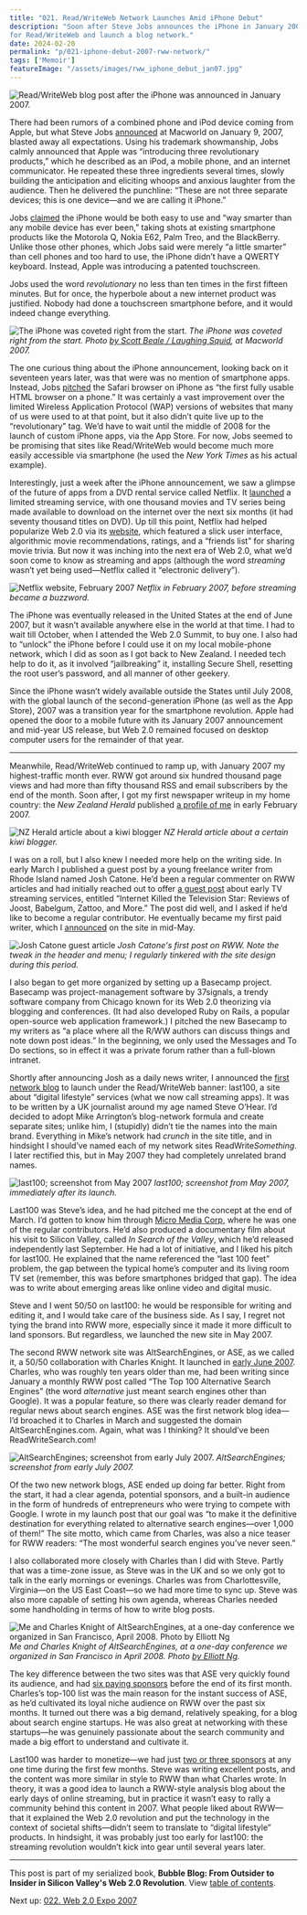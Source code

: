 ```yaml
---
title: "021. Read/WriteWeb Network Launches Amid iPhone Debut"
description: "Soon after Steve Jobs announces the iPhone in January 2007, I hire my first paid writer 
for Read/WriteWeb and launch a blog network."
date: 2024-02-20
permalink: "p/021-iphone-debut-2007-rww-network/"
tags: ['Memoir']
featureImage: "/assets/images/rww_iphone_debut_jan07.jpg"
---
```


![Read/WriteWeb blog post after the iPhone was announced in January 2007.](/assets/images/rww_iphone_debut_jan07.jpg "Read/WriteWeb blog post after the iPhone was announced in January 2007.")

There had been rumors of a combined phone and iPod device coming from Apple, but what Steve Jobs [announced](https://www.youtube.com/watch?v=wGoM_wVrwng) at Macworld on January 9, 2007, blasted away all expectations. Using his trademark showmanship, Jobs calmly announced that Apple was “introducing three revolutionary products,” which he described as an iPod, a mobile phone, and an internet communicator. He repeated these three ingredients several times, slowly building the anticipation and eliciting whoops and anxious laughter from the audience. Then he delivered the punchline: “These are not three separate devices; this is one device—and we are calling it iPhone.”

Jobs [claimed](https://singjupost.com/wp-content/uploads/2014/07/Steve-Jobs-iPhone-2007-Presentation-Full-Transcript.pdf) the iPhone would be both easy to use and “way smarter than any mobile device has ever been,” taking shots at existing smartphone products like the Motorola Q, Nokia E62, Palm Treo, and the BlackBerry. Unlike those other phones, which Jobs said were merely “a little smarter” than cell phones and too hard to use, the iPhone didn’t have a QWERTY keyboard. Instead, Apple was introducing a patented touchscreen.

Jobs used the word *revolutionary* no less than ten times in the first fifteen minutes. But for once, the hyperbole about a new internet product was justified. Nobody had done a touchscreen smartphone before, and it would indeed change everything.

![The iPhone was coveted right from the start.](/assets/images/353229780_fe7be7cb3d_o.jpg)
*The iPhone was coveted right from the start. Photo [by Scott Beale / Laughing Squid](https://laughingsquid.com/macworld-2007-photos/), at Macworld 2007.*

The one curious thing about the iPhone announcement, looking back on it seventeen years later, was that were was no mention of smartphone apps. Instead, Jobs [pitched](https://thenextweb.com/news/genius-annotated-with-genius) the Safari browser on iPhone as “the first fully usable HTML browser on a phone.” It was certainly a vast improvement over the limited Wireless Application Protocol (WAP) versions of websites that many of us were used to at that point, but it also didn’t quite live up to the “revolutionary” tag. We’d have to wait until the middle of 2008 for the launch of custom iPhone apps, via the App Store. For now, Jobs seemed to be promising that sites like Read/WriteWeb would become much more easily accessible via smartphone (he used the *New York Times* as his actual example).

Interestingly, just a week after the iPhone announcement, we saw a glimpse of the future of apps from a DVD rental service called Netflix. It [launched](https://web.archive.org/web/20071018042331/http://www.netflix.com/MediaCenter?id=5384) a limited streaming service, with one thousand movies and TV series being made available to download on the internet over the next six months (it had seventy thousand titles on DVD). Up till this point, Netflix had helped popularize Web 2.0 via its [website](https://web.archive.org/web/20070211020657/http://www.netflix.com/MediaCenter?id=5379&hnjr=8), which featured a slick user interface, algorithmic movie recommendations, ratings, and a “friends list” for sharing movie trivia. But now it was inching into the next era of Web 2.0, what we’d soon come to know as streaming and apps (although the word *streaming* wasn’t yet being used—Netflix called it “electronic delivery”).

![Netflix website, February 2007](/assets/images/netflix_feb07.jpg)
*Netflix in February 2007, before streaming became a buzzword.*

The iPhone was eventually released in the United States at the end of June 2007, but it wasn’t available anywhere else in the world at that time. I had to wait till October, when I attended the Web 2.0 Summit, to buy one. I also had to “unlock” the iPhone before I could use it on my local mobile-phone network, which I did as soon as I got back to New Zealand. I needed tech help to do it, as it involved “jailbreaking” it, installing Secure Shell, resetting the root user’s password, and all manner of other geekery.

Since the iPhone wasn’t widely available outside the States until July 2008, with the global launch of the second-generation iPhone (as well as the App Store), 2007 was a transition year for the smartphone revolution. Apple had opened the door to a mobile future with its January 2007 announcement and mid-year US release, but Web 2.0 remained focused on desktop computer users for the remainder of that year. 

***

Meanwhile, Read/WriteWeb continued to ramp up, with January 2007 my highest-traffic month ever. RWW got around six hundred thousand page views and had more than fifty thousand RSS and email subscribers by the end of the month. Soon after, I got my first newspaper writeup in my home country: the *New Zealand Herald* published [a profile of me](https://web.archive.org/web/20111020011254/http://www.nzherald.co.nz/business/news/article.cfm?c_id=3&objectid=10424632) in early February 2007.

![NZ Herald article about a kiwi blogger](/assets/images/nzherald_feb07.png)
*NZ Herald article about a certain kiwi blogger.*

I was on a roll, but I also knew I needed more help on the writing side. In early March I published a guest post by a young freelance writer from Rhode Island named Josh Catone. He’d been a regular commenter on RWW articles and had initially reached out to offer [a guest post](https://web.archive.org/web/20070309142719/http://www.readwriteweb.com/archives/internet_killed_the_television_star_joost_babelgum_zattoo.php) about early TV streaming services, entitled “Internet Killed the Television Star: Reviews of Joost, Babelgum, Zattoo, and More.” The post did well, and I asked if he’d like to become a regular contributor. He eventually became my first paid writer, which I [announced](https://web.archive.org/web/20091129012357/http://www.readwriteweb.com/archives/weekly_wrapup_14-18may07.php) on the site in mid-May.

![Josh Catone guest article](/assets/images/rww_joshcatone_mar07.jpg)
*Josh Catone's first post on RWW. Note the tweak in the header and menu; I regularly tinkered with the site design during this period.*

I also began to get more organized by setting up a Basecamp project. Basecamp was project-management software by 37signals, a trendy software company from Chicago known for its Web 2.0 theorizing via blogging and conferences. (It had also developed Ruby on Rails, a popular open-source web application framework.) I pitched the new Basecamp to my writers as “a place where all the R/WW authors can discuss things and note down post ideas.” In the beginning, we only used the Messages and To Do sections, so in effect it was a private forum rather than a full-blown intranet.

Shortly after announcing Josh as a daily news writer, I announced the [first network blog](https://web.archive.org/web/20070523113053/http://www.readwriteweb.com/archives/readwriteweb_blog_network_launches_with_last100.php) to launch under the Read/WriteWeb banner: last100, a site about “digital lifestyle” services (what we now call streaming apps). It was to be written by a UK journalist around my age named Steve O’Hear. I’d decided to adopt Mike Arrington’s blog-network formula and create separate sites; unlike him, I (stupidly) didn’t tie the names into the main brand. Everything in Mike’s network had *crunch* in the site title, and in hindsight I should’ve named each of my network sites ReadWrite*Something*. I later rectified this, but in May 2007 they had completely unrelated brand names.

![last100; screenshot from May 2007](/assets/images/last100_may07.png)
*last100; screenshot from May 2007, immediately after its launch.*

Last100 was Steve’s idea, and he had pitched me the concept at the end of March. I’d gotten to know him through [Micro Media Corp](/p/017-gnomedex-2006-corporate-blogging), where he was one of the regular contributors. He’d also produced a documentary film about his visit to Silicon Valley, called *In Search of the Valley*, which he’d released independently last September. He had a lot of initiative, and I liked his pitch for last100. He explained that the name referenced the “last 100 feet” problem, the gap between the typical home’s computer and its living room TV set (remember, this was before smartphones bridged that gap). The idea was to write about emerging areas like online video and digital music.

Steve and I went 50/50 on last100: he would be responsible for writing and editing it, and I would take care of the business side. As I say, I regret not tying the brand into RWW more, especially since it made it more difficult to land sponsors. But regardless, we launched the new site in May 2007.

The second RWW network site was AltSearchEngines, or ASE, as we called it, a 50/50 collaboration with Charles Knight. It launched in [early June 2007](https://web.archive.org/web/20101021051834/http://www.readwriteweb.com/archives/altsearchengines_launch.php). Charles, who was roughly ten years older than me, had been writing since January a monthly RWW post called “The Top 100 Alternative Search Engines” (the word *alternative* just meant search engines other than Google). It was a popular feature, so there was clearly reader demand for regular news about search engines. ASE was the first network blog idea—I’d broached it to Charles in March and suggested the domain AltSearchEngines&#46;com. Again, what was I thinking? It should’ve been ReadWriteSearch&#46;com!

![AltSearchEngines; screenshot from early July 2007.](/assets/images/ase_july07.png)
*AltSearchEngines; screenshot from early July 2007.*

Of the two new network blogs, ASE ended up doing far better. Right from the start, it had a clear agenda, potential sponsors, and a built-in audience in the form of hundreds of entrepreneurs who were trying to compete with Google. I wrote in my launch post that our goal was “to make it the definitive destination for everything related to alternative search engines—over 1,000 of them!” The site motto, which came from Charles, was also a nice teaser for RWW readers: “The most wonderful search engines you’ve never seen.”

I also collaborated more closely with Charles than I did with Steve. Partly that was a time-zone issue, as Steve was in the UK and so we only got to talk in the early mornings or evenings. Charles was from Charlottesville, Virginia—on the US East Coast—so we had more time to sync up. Steve was also more capable of setting his own agenda, whereas Charles needed some handholding in terms of how to write blog posts.

![Me and Charles Knight of AltSearchEngines, at a one-day conference we organized in San Francisco, April 2008. Photo by Elliott Ng](/assets/images/2435835351_1228047dea_o.jpg)
*Me and Charles Knight of AltSearchEngines, at a one-day conference we organized in San Francisco in April 2008. Photo [by Elliott Ng](https://www.flickr.com/photos/elliottng/2435835351/).*

The key difference between the two sites was that ASE very quickly found its audience, and had [six paying sponsors](https://web.archive.org/web/20070629194350/http://altsearchengines.com/) before the end of its first month. Charles’s top-100 list was the main reason for the instant success of ASE, as he’d cultivated its loyal niche audience on RWW over the past six months. It turned out there was a big demand, relatively speaking, for a blog about search engine startups. He was also great at networking with these startups—he was genuinely passionate about the search community and made a big effort to understand and cultivate it.

Last100 was harder to monetize—we had just [two or three sponsors](https://web.archive.org/web/20070703144700/http://www.last100.com/) at any one time during the first few months. Steve was writing excellent posts, and the content was more similar in style to RWW than what Charles wrote. In theory, it was a good idea to launch a RWW-style analysis blog about the early days of online streaming, but in practice it wasn’t easy to rally a community behind this content in 2007. What people liked about RWW—that it explained the Web 2.0 revolution and put the technology in the context of societal shifts—didn’t seem to translate to “digital lifestyle” products. In hindsight, it was probably just too early for last100: the streaming revolution wouldn’t kick into gear until several years later.

* * *

This post is part of my serialized book, **Bubble Blog: From Outsider to Insider in Silicon Valley's Web 2.0 Revolution**. View [table of contents](/p/roadmap-bubbleblog/).

Next up: [022. Web 2.0 Expo 2007](/p/022-web20-expo-2007/)